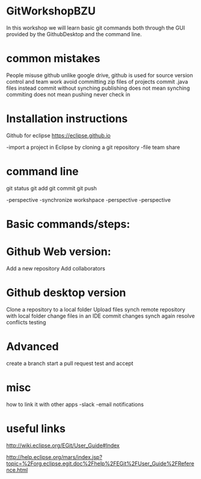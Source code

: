 # GitWorkshopBZU
In this workshop we will learn basic git commands both through the GUI provided by the GithubDesktop and the command line.

# common mistakes
People misuse github
unlike google drive, github is used for source version control and team work
avoid committing zip files of projects commit .java files instead
commit without synching 
publishing does not mean synching
commiting does not mean pushing
never check in 

# Installation instructions 
Github for eclipse
https://eclipse.github.io

-import a project in Eclipse by cloning a git repository 
-file team share

# command line
git status
git add
git commit
git push

-perspective
-synchronize workshpace
-perspective
-perspective
# Basic commands/steps:
# Github Web version:
Add a new repository
Add collaborators
# Github desktop version
Clone a repository to a local folder 
Upload files
synch remote repository with local folder
change files in an IDE 
commit changes
synch again
resolve conflicts
testing

# Advanced
create a branch
start a pull request
test and accept

# misc
how to link it with other apps
-slack
-email notifications

# useful links
http://wiki.eclipse.org/EGit/User_Guide#Index

http://help.eclipse.org/mars/index.jsp?topic=%2Forg.eclipse.egit.doc%2Fhelp%2FEGit%2FUser_Guide%2FReference.html

